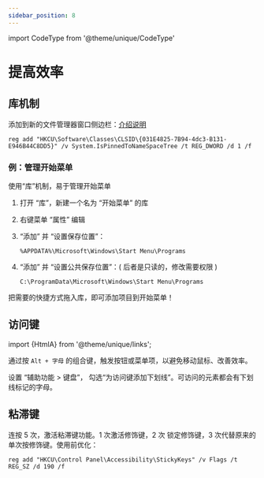 ```yaml
---
sidebar_position: 8
---
```


import CodeType from '@theme/unique/CodeType'

# 提高效率

## 库机制

 <CodeType cmd user>

添加到新的文件管理器窗口侧边栏：[介绍说明](https://sspai.com/post/41297)

</CodeType>

    reg add "HKCU\Software\Classes\CLSID\{031E4825-7B94-4dc3-B131-E946B44C8DD5}" /v System.IsPinnedToNameSpaceTree /t REG_DWORD /d 1 /f

### 例：管理开始菜单

使用“库”机制，易于管理开始菜单

1.  打开 “库”，新建一个名为 “开始菜单” 的库
2.  右键菜单 “属性” 编辑
3.  “添加” 并 “设置保存位置”：

        %APPDATA%\Microsoft\Windows\Start Menu\Programs

4.  “添加” 并 “设置公共保存位置”：( 后者是只读的，修改需要权限 )

        C:\ProgramData\Microsoft\Windows\Start Menu\Programs

把需要的快捷方式拖入库，即可添加项目到开始菜单！

## 访问键

import {HtmlA} from '@theme/unique/links';

通过按 `Alt + 字母` 的组合键，触发按钮或菜单项，以避免移动鼠标、改善效率。

<HtmlA href="ms-settings:easeofaccess-keyboard">设置 “辅助功能 > 键盘”</HtmlA>，
勾选“为访问键添加下划线”。可访问的元素都会有下划线标记的字母。

## 粘滞键

连按 5 次，激活粘滞键功能。1 次激活修饰键，2 次 锁定修饰键，3 次代替原来的单次按修饰键。使用前优化：

 <CodeType cmd>

    reg add "HKCU\Control Panel\Accessibility\StickyKeys" /v Flags /t REG_SZ /d 190 /f

</CodeType>

